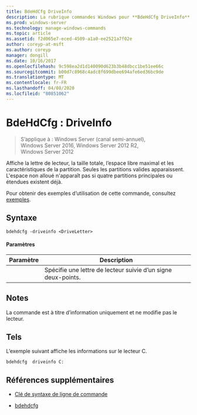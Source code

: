 ```yaml
---
title: BdeHdCfg DriveInfo
description: La rubrique commandes Windows pour **BdeHdCfg DriveInfo**, qui affiche la lettre de lecteur, la taille totale, l’espace libre maximal et les caractéristiques de la partition.
ms.prod: windows-server
ms.technology: manage-windows-commands
ms.topic: article
ms.assetid: f2d065e7-eced-4509-a1a0-ee2521a7f02e
author: coreyp-at-msft
ms.author: coreyp
manager: dongill
ms.date: 10/16/2017
ms.openlocfilehash: 9c598ea2d1d140090d623b3b48dbcc1be51ee66c
ms.sourcegitcommit: b00d7c8968c4adc8f699dbee694afe6ed36bc9de
ms.translationtype: MT
ms.contentlocale: fr-FR
ms.lasthandoff: 04/08/2020
ms.locfileid: "80851062"
---
```

# <a name="bdehdcfg-driveinfo"></a>BdeHdCfg : DriveInfo

>S’applique à : Windows Server (canal semi-annuel), Windows Server 2016, Windows Server 2012 R2, Windows Server 2012

Affiche la lettre de lecteur, la taille totale, l’espace libre maximal et les caractéristiques de la partition. Seules les partitions valides apparaissent. L'espace non alloué n'apparaît pas si quatre partitions principales ou étendues existent déjà.

Pour obtenir des exemples d’utilisation de cette commande, consultez [exemples](#BKMK_Examples).

## <a name="syntax"></a>Syntaxe

```
bdehdcfg -driveinfo <DriveLetter>
```

#### <a name="parameters"></a>Paramètres

| Paramètre | Description |
| --------- | ----------- |
| <DriveLetter> | Spécifie une lettre de lecteur suivie d’un signe deux-points. |

## <a name="remarks"></a>Notes

La commande est à titre d’information uniquement et ne modifie pas le lecteur.

## <a name="example"></a><a name=BKMK_Examples></a>Tels

L’exemple suivant affiche les informations sur le lecteur C.

```
bdehdcfg  driveinfo C:
```

## <a name="additional-references"></a>Références supplémentaires

- [Clé de syntaxe de ligne de commande](command-line-syntax-key.md)

- [bdehdcfg](bdehdcfg.md)
